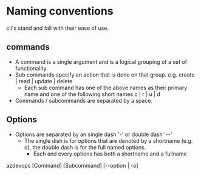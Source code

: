 ﻿# Naming conventions
cli's stand and fall with their ease of use.

## commands
- A command is a single argument and is a logical grouping of a set of functionality.
- Sub commands specify an action that is done on that group. e.g. create | read | update | delete
  - Each sub command has one of the above names as their primary name and one of the following short names c | r | u | d
- Commands / subcommands are separated by a space. 

## Options
- Options are separated by an single dash '-' or double dash '--'
	- The single dish is for options that are denoted by a shortname (e.g. o), the double dash is for the full named options.
	   - Each and every options has both a shortname and a fullname 

azdevops [Command] [Subcommand] [--option | -o]